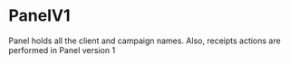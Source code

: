 # PanelV1
Panel holds all the client and campaign names. Also, receipts actions are performed in Panel version 1
